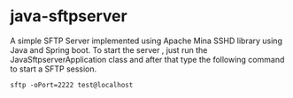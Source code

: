 # java-sftpserver
A simple SFTP Server implemented using Apache Mina SSHD library using Java and Spring boot.
To start the server ,  just run the JavaSftpserverApplication class and after that type the following command to start a SFTP session.

```
sftp -oPort=2222 test@localhost
```
